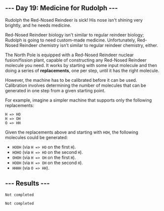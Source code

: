 <article class="day-desc"><h2>--- Day 19: Medicine for Rudolph ---</h2><p>Rudolph the Red-Nosed Reindeer is sick!  His nose isn't shining very brightly, and he needs medicine.</p>
<p>Red-Nosed Reindeer biology isn't similar to regular reindeer biology; Rudolph is going to need custom-made medicine.  Unfortunately, Red-Nosed Reindeer chemistry isn't similar to regular reindeer chemistry, either.</p>
<p>The North Pole is equipped with a Red-Nosed Reindeer nuclear fusion/fission plant, capable of constructing any Red-Nosed Reindeer molecule you need.  It works by starting with some input molecule and then doing a series of <b>replacements</b>, one per step, until it has the right molecule.</p>
<p>However, the machine has to be calibrated before it can be used.  Calibration involves determining the number of molecules that can be generated in one step from a given starting point.</p>
<p>For example, imagine a simpler machine that supports only the following replacements:</p>
<pre><code>H =&gt; HO
H =&gt; OH
O =&gt; HH
</code></pre>
<p>Given the replacements above and starting with <code>HOH</code>, the following molecules could be generated:</p>
<ul>
<li><code>HOOH</code> (via <code>H =&gt; HO</code> on the first <code>H</code>).</li>
<li><code>HOHO</code> (via <code>H =&gt; HO</code> on the second <code>H</code>).</li>
<li><code>OHOH</code> (via <code>H =&gt; OH</code> on the first <code>H</code>).</li>
<li><code>HOOH</code> (via <code>H =&gt; OH</code> on the second <code>H</code>).</li>
<li><code>HHHH</code> (via <code>O =&gt; HH</code>).</li>
</ul>



</article>

<form method="post" action="19/answer"><input type="hidden" name="level" value="1"></form>
<h2>--- Results ---</h2>
<pre><code>Not completed</code></pre>
<pre><code>Not completed</code></pre>
